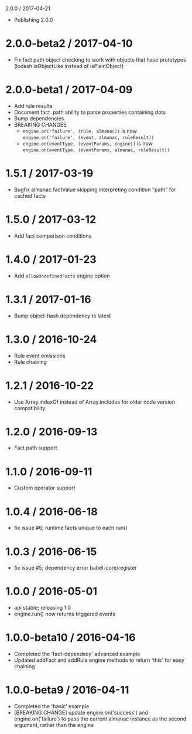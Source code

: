 2.0.0 / 2017-04-21
  * Publishing 2.0.0

2.0.0-beta2 / 2017-04-10
==================
  * Fix fact path object checking to work with objects that have prototypes (lodash isObjectLike instead of isPlainObject)

2.0.0-beta1 / 2017-04-09
==================

  * Add rule results
  * Document fact .path ability to parse properties containing dots
  * Bump dependencies
  * BREAKING CHANGES
    * `engine.on('failure', (rule, almanac))` is now `engine.on('failure', (event, almanac, ruleResult))`
    * `engine.on(eventType, (eventParams, engine))` is now `engine.on(eventType, (eventParams, almanac, ruleResult))`

1.5.1 / 2017-03-19
==================

  * Bugfix almanac.factValue skipping interpreting condition "path" for cached facts

1.5.0 / 2017-03-12
==================

  * Add fact comparison conditions

1.4.0 / 2017-01-23
==================

  * Add `allowUndefinedFacts` engine option

1.3.1 / 2017-01-16
==================

  * Bump object-hash dependency to latest

1.3.0 / 2016-10-24
==================

  * Rule event emissions
  * Rule chaining

1.2.1 / 2016-10-22
==================

  * Use Array.indexOf instead of Array.includes for older node version compatibility

1.2.0 / 2016-09-13
==================

  * Fact path support

1.1.0 / 2016-09-11
==================

  * Custom operator support

1.0.4 / 2016-06-18
==================

  * fix issue #6; runtime facts unique to each run()

1.0.3 / 2016-06-15
==================

  * fix issue #5; dependency error babel-core/register

1.0.0 / 2016-05-01
==================

  * api stable; releasing 1.0
  * engine.run() now returns triggered events

1.0.0-beta10 / 2016-04-16
==================

  * Completed the 'fact-dependecy' advanced example
  * Updated addFact and addRule engine methods to return 'this' for easy chaining

1.0.0-beta9 / 2016-04-11
==================

  * Completed the 'basic' example
  * [BREAKING CHANGE] update engine.on('success') and engine.on('failure') to pass the current almanac instance as the second argument, rather than the engine
